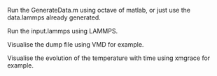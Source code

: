 Run the GenerateData.m using octave of matlab, or just use the data.lammps already generated.

Run the input.lammps using LAMMPS.

Visualise the dump file using VMD for example.

Visualise the evolution of the temperature with time using xmgrace for example.
